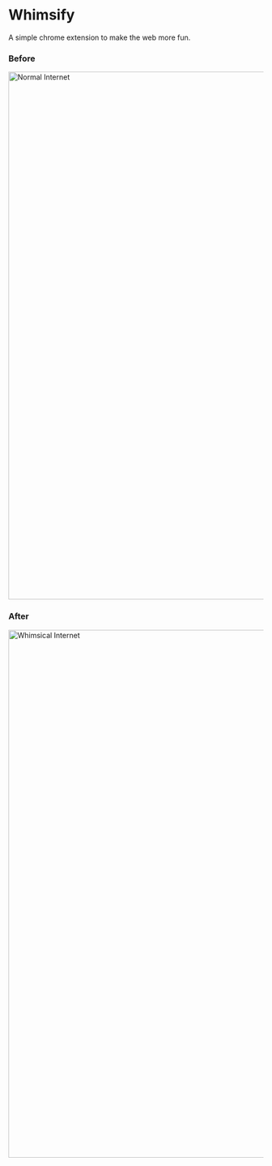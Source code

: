 # Whimsify
A simple chrome extension to make the web more fun.
### Before
<img width="1040" alt="Normal Internet" src="https://github.com/johnabsher/whimsify/assets/28197042/1c66da9f-74e8-4aa4-bdb3-e5b591669d05">

### After
<img width="1040" alt="Whimsical Internet" src="https://github.com/johnabsher/whimsify/assets/28197042/2ee035fe-0946-4457-b802-fcc1e6995d18">


